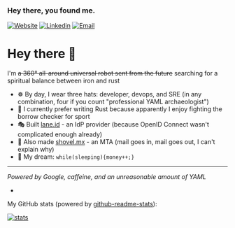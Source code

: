 ### Hey there, you found me.

[![Website](https://img.shields.io/badge/Website-F0773A?style=flat-square&logo=firefox-browser&logoColor=white)](https://noroutine.me)
[![Linkedin](https://img.shields.io/badge/LinkedIn-0B65C2?style=flat-square&logo=linkedin&logoColor=white)](https://www.linkedin.com/in/oleksiikhilkevych)
[![Email](https://img.shields.io/badge/Email-EA4335?style=flat-square&logo=gmail&logoColor=white)](mailto:oleksiy@noroutine.me)


# Hey there 👋

I'm ~~a 360° all-around universal robot sent from the future~~ searching for a spiritual balance between iron and rust

* ☸️ By day, I wear three hats: developer, devops, and SRE (in any combination, four if you count "professional YAML archaeologist")
* 🦀 I currently prefer writing Rust because apparently I enjoy fighting the borrow checker for sport
* 🎭 Built [lane.id](https://lane.id) - an IdP provider (because OpenID Connect wasn't complicated enough already)
* 📮 Also made [shovel.mx](https://shovel.mx) - an MTA (mail goes in, mail goes out, I can't explain why)
* 🌭 My dream: `while(sleeping){money++;}`

---

*Powered by Google, caffeine, and an unreasonable amount of YAML*  

- 

My GitHub stats (powered by [github-readme-stats](https://github.com/anuraghazra/github-readme-stats)):

[![stats](https://github-readme-stats.vercel.app/api?username=noroutine&show_icons=true&hide_title=true&hide_border=true)](https://noroutine.me)